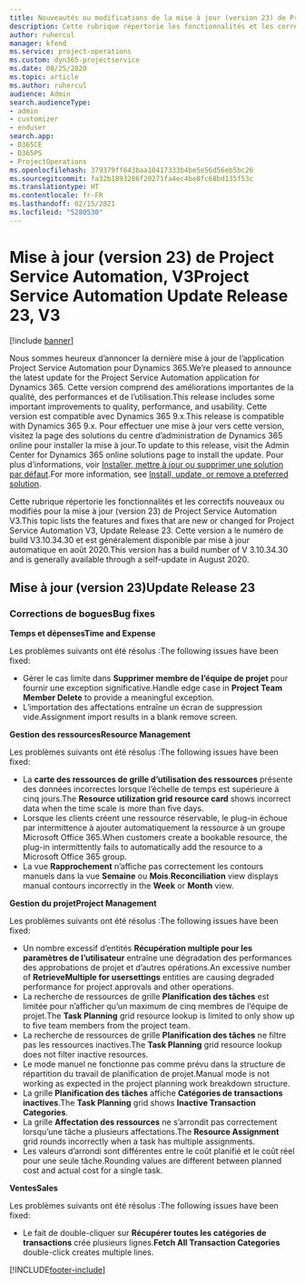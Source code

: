 ```yaml
---
title: Nouveautés ou modifications de la mise à jour (version 23) de Project Service Automation (correctif logiciel), V3
description: Cette rubrique répertorie les fonctionnalités et les correctifs disponibles pour la mise à jour (version 23) de Project Service Automation, V3.
author: ruhercul
manager: kfend
ms.service: project-operations
ms.custom: dyn365-projectservice
ms.date: 08/25/2020
ms.topic: article
ms.author: ruhercul
audience: Admin
search.audienceType:
- admin
- customizer
- enduser
search.app:
- D365CE
- D365PS
- ProjectOperations
ms.openlocfilehash: 379379ff643baa10417333b4be5e56d56eb5bc26
ms.sourcegitcommit: fa32b1893286f20271fa4ec4be8fc68bd135f53c
ms.translationtype: HT
ms.contentlocale: fr-FR
ms.lasthandoff: 02/15/2021
ms.locfileid: "5280530"
---
```

# <a name="project-service-automation-update-release-23-v3"></a><span data-ttu-id="30e2a-103">Mise à jour (version 23) de Project Service Automation, V3</span><span class="sxs-lookup"><span data-stu-id="30e2a-103">Project Service Automation Update Release 23, V3</span></span>

[!include [banner](../includes/psa-now-project-operations.md)]

<span data-ttu-id="30e2a-104">Nous sommes heureux d’annoncer la dernière mise à jour de l’application Project Service Automation pour Dynamics 365.</span><span class="sxs-lookup"><span data-stu-id="30e2a-104">We’re pleased to announce the latest update for the Project Service Automation application for Dynamics 365.</span></span> <span data-ttu-id="30e2a-105">Cette version comprend des améliorations importantes de la qualité, des performances et de l’utilisation.</span><span class="sxs-lookup"><span data-stu-id="30e2a-105">This release includes some important improvements to quality, performance, and usability.</span></span> <span data-ttu-id="30e2a-106">Cette version est compatible avec Dynamics 365 9.x.</span><span class="sxs-lookup"><span data-stu-id="30e2a-106">This release is compatible with Dynamics 365 9.x.</span></span> <span data-ttu-id="30e2a-107">Pour effectuer une mise à jour vers cette version, visitez la page des solutions du centre d’administration de Dynamics 365 online pour installer la mise à jour.</span><span class="sxs-lookup"><span data-stu-id="30e2a-107">To update to this release, visit the Admin Center for Dynamics 365 online solutions page to install the update.</span></span> <span data-ttu-id="30e2a-108">Pour plus d’informations, voir [Installer, mettre à jour ou supprimer une solution par défaut](https://docs.microsoft.com/power-platform/admin/install-remove-preferred-solution).</span><span class="sxs-lookup"><span data-stu-id="30e2a-108">For more information, see [Install, update, or remove a preferred solution](https://docs.microsoft.com/power-platform/admin/install-remove-preferred-solution).</span></span>

<span data-ttu-id="30e2a-109">Cette rubrique répertorie les fonctionnalités et les correctifs nouveaux ou modifiés pour la mise à jour (version 23) de Project Service Automation V3.</span><span class="sxs-lookup"><span data-stu-id="30e2a-109">This topic lists the features and fixes that are new or changed for Project Service Automation V3, Update Release 23.</span></span> <span data-ttu-id="30e2a-110">Cette version a le numéro de build V3.10.34.30 et est généralement disponible par mise à jour automatique en août 2020.</span><span class="sxs-lookup"><span data-stu-id="30e2a-110">This version has a build number of V 3.10.34.30 and is generally available through a self-update in August 2020.</span></span>

## <a name="update-release-23"></a><span data-ttu-id="30e2a-111">Mise à jour (version 23)</span><span class="sxs-lookup"><span data-stu-id="30e2a-111">Update Release 23</span></span>

### <a name="bug-fixes"></a><span data-ttu-id="30e2a-112">Corrections de bogues</span><span class="sxs-lookup"><span data-stu-id="30e2a-112">Bug fixes</span></span>

<span data-ttu-id="30e2a-113">**Temps et dépenses**</span><span class="sxs-lookup"><span data-stu-id="30e2a-113">**Time and Expense**</span></span>

<span data-ttu-id="30e2a-114">Les problèmes suivants ont été résolus :</span><span class="sxs-lookup"><span data-stu-id="30e2a-114">The following issues have been fixed:</span></span>
- <span data-ttu-id="30e2a-115">Gérer le cas limite dans **Supprimer membre de l’équipe de projet** pour fournir une exception significative.</span><span class="sxs-lookup"><span data-stu-id="30e2a-115">Handle edge case in **Project Team Member Delete** to provide a meaningful exception.</span></span>
- <span data-ttu-id="30e2a-116">L’importation des affectations entraîne un écran de suppression vide.</span><span class="sxs-lookup"><span data-stu-id="30e2a-116">Assignment import results in a blank remove screen.</span></span>

<span data-ttu-id="30e2a-117">**Gestion des ressources**</span><span class="sxs-lookup"><span data-stu-id="30e2a-117">**Resource Management**</span></span>

<span data-ttu-id="30e2a-118">Les problèmes suivants ont été résolus :</span><span class="sxs-lookup"><span data-stu-id="30e2a-118">The following issues have been fixed:</span></span>

- <span data-ttu-id="30e2a-119">La **carte des ressources de grille d’utilisation des ressources** présente des données incorrectes lorsque l’échelle de temps est supérieure à cinq jours.</span><span class="sxs-lookup"><span data-stu-id="30e2a-119">The **Resource utilization grid resource card** shows incorrect data when the time scale is more than five days.</span></span>
- <span data-ttu-id="30e2a-120">Lorsque les clients créent une ressource réservable, le plug-in échoue par intermittence à ajouter automatiquement la ressource à un groupe Microsoft Office 365.</span><span class="sxs-lookup"><span data-stu-id="30e2a-120">When customers create a bookable resource, the plug-in intermittently fails to automatically add the resource to a Microsoft Office 365 group.</span></span>
- <span data-ttu-id="30e2a-121">La vue **Rapprochement** n’affiche pas correctement les contours manuels dans la vue **Semaine** ou **Mois**.</span><span class="sxs-lookup"><span data-stu-id="30e2a-121">**Reconciliation** view displays manual contours incorrectly in the **Week** or **Month** view.</span></span>

<span data-ttu-id="30e2a-122">**Gestion du projet**</span><span class="sxs-lookup"><span data-stu-id="30e2a-122">**Project Management**</span></span>

<span data-ttu-id="30e2a-123">Les problèmes suivants ont été résolus :</span><span class="sxs-lookup"><span data-stu-id="30e2a-123">The following issues have been fixed:</span></span>

- <span data-ttu-id="30e2a-124">Un nombre excessif d’entités **Récupération multiple pour les paramètres de l’utilisateur** entraîne une dégradation des performances des approbations de projet et d’autres opérations.</span><span class="sxs-lookup"><span data-stu-id="30e2a-124">An excessive number of **RetrieveMultiple for usersettings** entities are causing degraded performance for project approvals and other operations.</span></span>
- <span data-ttu-id="30e2a-125">La recherche de ressources de grille **Planification des tâches** est limitée pour n’afficher qu’un maximum de cinq membres de l’équipe de projet.</span><span class="sxs-lookup"><span data-stu-id="30e2a-125">The **Task Planning** grid resource lookup is limited to only show up to five team members from the project team.</span></span> 
- <span data-ttu-id="30e2a-126">La recherche de ressources de grille **Planification des tâches** ne filtre pas les ressources inactives.</span><span class="sxs-lookup"><span data-stu-id="30e2a-126">The **Task Planning** grid resource lookup does not filter inactive resources.</span></span>
- <span data-ttu-id="30e2a-127">Le mode manuel ne fonctionne pas comme prévu dans la structure de répartition du travail de planification de projet.</span><span class="sxs-lookup"><span data-stu-id="30e2a-127">Manual mode is not working as expected in the project planning work breakdown structure.</span></span>
- <span data-ttu-id="30e2a-128">La grille **Planification des tâches** affiche **Catégories de transactions inactives**.</span><span class="sxs-lookup"><span data-stu-id="30e2a-128">The **Task Planning** grid shows **Inactive Transaction Categories**.</span></span>
- <span data-ttu-id="30e2a-129">La grille **Affectation des ressources** ne s’arrondit pas correctement lorsqu’une tâche a plusieurs affectations.</span><span class="sxs-lookup"><span data-stu-id="30e2a-129">The **Resource Assignment** grid rounds incorrectly when a task has multiple assignments.</span></span>
- <span data-ttu-id="30e2a-130">Les valeurs d’arrondi sont différentes entre le coût planifié et le coût réel pour une seule tâche.</span><span class="sxs-lookup"><span data-stu-id="30e2a-130">Rounding values are different between planned cost and actual cost for a single task.</span></span>

<span data-ttu-id="30e2a-131">**Ventes**</span><span class="sxs-lookup"><span data-stu-id="30e2a-131">**Sales**</span></span>

<span data-ttu-id="30e2a-132">Les problèmes suivants ont été résolus :</span><span class="sxs-lookup"><span data-stu-id="30e2a-132">The following issues have been fixed:</span></span>

- <span data-ttu-id="30e2a-133">Le fait de double-cliquer sur **Récupérer toutes les catégories de transactions** crée plusieurs lignes.</span><span class="sxs-lookup"><span data-stu-id="30e2a-133">**Fetch All Transaction Categories** double-click creates multiple lines.</span></span>


[!INCLUDE[footer-include](../includes/footer-banner.md)]
